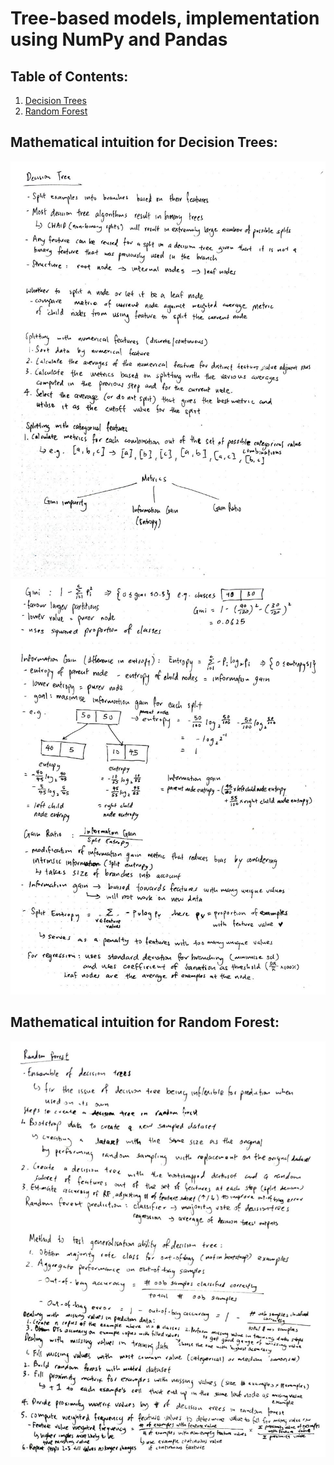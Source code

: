 # Tree-based models, implementation using NumPy and Pandas

## Table of Contents:
1. [Decision Trees](#mathematical-intuition-for-decision-trees)
2. [Random Forest](#mathematical-intuition-for-random-forest)

## Mathematical intuition for Decision Trees:
![](../assets/trees/decision_tree_1.jpg)
![](../assets/trees/decision_tree_2.jpg)

## Mathematical intuition for Random Forest:
![](../assets/trees/random_forest.jpg)
